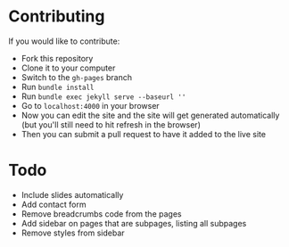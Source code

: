 # Contributing

If you would like to contribute:

* Fork this repository
* Clone it to your computer
* Switch to the `gh-pages` branch
* Run `bundle install`
* Run `bundle exec jekyll serve --baseurl ''`
* Go to `localhost:4000` in your browser
* Now you can edit the site and the site will get generated automatically (but you'll still need to hit refresh in the browser)
* Then you can submit a pull request to have it added to the live site

# Todo

* Include slides automatically
* Add contact form
* Remove breadcrumbs code from the pages
* Add sidebar on pages that are subpages, listing all subpages
* Remove styles from sidebar
